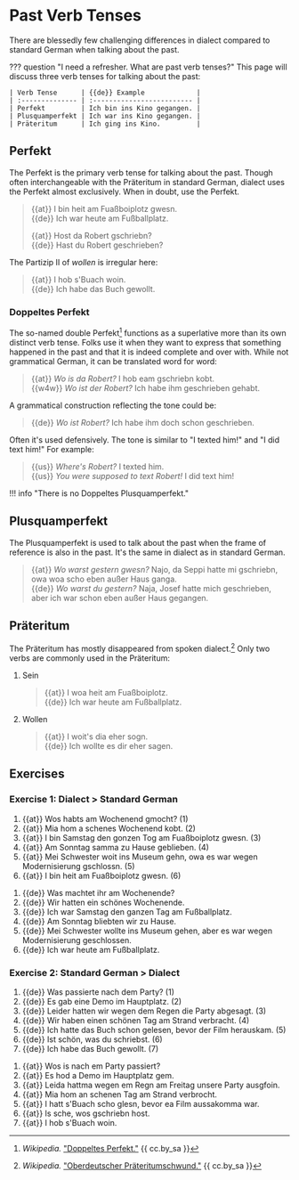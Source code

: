 # Past Verb Tenses

There are blessedly few challenging differences in dialect compared to standard German when talking about the past.

??? question "I need a refresher. What are past verb tenses?"
    This page will discuss three verb tenses for talking about the past:

    | Verb Tense      | {{de}} Example             |
    | :-------------- | :------------------------- |
    | Perfekt         | Ich bin ins Kino gegangen. |
    | Plusquamperfekt | Ich war ins Kino gegangen. |
    | Präteritum      | Ich ging ins Kino.         |

## Perfekt

The Perfekt is the primary verb tense for talking about the past. Though often interchangeable with the Präteritum in standard German, dialect uses the Perfekt almost exclusively. When in doubt, use the Perfekt.  
   > {{at}} I bin heit am Fuaßboiplotz gwesn.  
   > {{de}} Ich war heute am Fußballplatz.  
   >
   > {{at}} Host da Robert gschriebn?  
   > {{de}} Hast du Robert geschrieben?  

The Partizip II of _wollen_ is irregular here:  
   > {{at}} I hob s'Buach woin.  
   > {{de}} Ich habe das Buch gewollt.  

### Doppeltes Perfekt

The so-named double Perfekt[^wiki_doppeltes_perfekt] functions as a superlative more than its own distinct verb tense. Folks use it when they want to express that something happened in the past and that it is indeed complete and over with. While not grammatical German, it can be translated word for word:

> {{at}} _Wo is da Robert?_ I hob eam gschriebn kobt.  
> {{w4w}} _Wo ist der Robert?_ Ich habe ihm geschrieben gehabt.

A grammatical construction reflecting the tone could be:

> {{de}} _Wo ist Robert?_ Ich habe ihm doch schon geschrieben.

Often it's used defensively. The tone is similar to "I texted him!" and "I did text him!" For example:

> {{us}} _Where's Robert?_ I texted him.  
> {{us}} _You were supposed to text Robert!_ I did text him!

!!! info "There is no Doppeltes Plusquamperfekt."

[^wiki_doppeltes_perfekt]:
    _Wikipedia._ ["Doppeltes Perfekt."](https://de.m.wikipedia.org/wiki/Doppeltes_Perfekt) {{ cc.by_sa }}

## Plusquamperfekt

The Plusquamperfekt is used to talk about the past when the frame of reference is also in the past. It's the same in dialect as in standard German.

> {{at}} _Wo warst gestern gwesn?_ Najo, da Seppi hatte mi gschriebn, owa woa scho eben außer Haus ganga.  
> {{de}} _Wo warst du gestern?_ Naja, Josef hatte mich geschrieben, aber ich war schon eben außer Haus gegangen.

## Präteritum

The Präteritum has mostly disappeared from spoken dialect.[^wiki_präteritumsschwund] Only two verbs are commonly used in the Präteritum:

1. Sein  
   > {{at}} I woa heit am Fuaßboiplotz.  
   > {{de}} Ich war heute am Fußballplatz.  
2. Wollen  
   > {{at}} I woit's dia eher sogn.  
   > {{de}} Ich wollte es dir eher sagen.  

[^wiki_präteritumsschwund]:
    _Wikipedia._ ["Oberdeutscher Präteritumschwund."](https://de.wikipedia.org/wiki/Oberdeutscher_Präteritumschwund) {{ cc.by_sa }}

## Exercises

### Exercise 1: Dialect > Standard German

<div class="annotate" markdown>

1. {{at}} Wos habts am Wochenend gmocht? (1)  
2. {{at}} Mia hom a schenes Wochenend kobt. (2)  
3. {{at}} I bin Samstag den gonzen Tog am Fuaßboiplotz gwesn. (3)  
4. {{at}} Am Sonntag samma zu Hause geblieben. (4)  
5. {{at}} Mei Schwester woit ins Museum gehn, owa es war wegen Modernisierung gschlossn. (5)  
6. {{at}} I bin heit am Fuaßboiplotz gwesn. (6)  

</div>

1. {{de}} Was machtet ihr am Wochenende?  
2. {{de}} Wir hatten ein schönes Wochenende.  
3. {{de}} Ich war Samstag den ganzen Tag am Fußballplatz.  
4. {{de}} Am Sonntag bliebten wir zu Hause.  
5. {{de}} Mei Schwester wollte ins Museum gehen, aber es war wegen Modernisierung geschlossen.  
6. {{de}} Ich war heute am Fußballplatz.  

### Exercise 2: Standard German > Dialect

<div class="annotate" markdown>

1. {{de}} Was passierte nach dem Party? (1)  
2. {{de}} Es gab eine Demo im Hauptplatz. (2)  
3. {{de}} Leider hatten wir wegen dem Regen die Party abgesagt. (3)  
4. {{de}} Wir haben einen schönen Tag am Strand verbracht. (4)  
5. {{de}} Ich hatte das Buch schon gelesen, bevor der Film herauskam. (5)  
6. {{de}} Ist schön, was du schriebst. (6)  
7. {{de}} Ich habe das Buch gewollt. (7)

</div>

1. {{at}} Wos is nach em Party passiert?  
2. {{at}} Es hod a Demo im Hauptplatz gem.  
3. {{at}} Leida hattma wegen em Regn am Freitag unsere Party ausgfoin.  
4. {{at}} Mia hom an schenen Tag am Strand verbrocht.  
5. {{at}} I hatt s'Buach scho glesn, bevor ea Film aussakomma war.  
6. {{at}} Is sche, wos gschriebn host.  
7. {{at}} I hob s'Buach woin.
